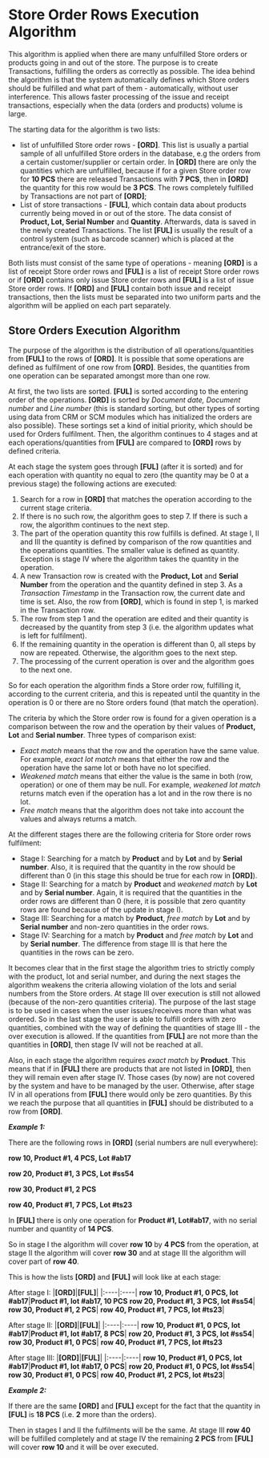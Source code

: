 # Store Order Rows Execution Algorithm

This algorithm is applied when there are many unfulfilled Store orders or products going in and out of the store. The purpose is to create Transactions, fulfilling the orders as correctly as possible. The idea behind the algorithm is that the system automatically defines which Store orders should be fulfilled and what part of them - automatically, without user interference. This allows faster processing of the issue and receipt transactions, especially when the data (orders and products) volume is large.

The starting data for the algorithm is two lists:

 - list of unfulfilled Store order rows - **[ORD]**. This list is usually a partial sample of all unfulfilled Store orders in the database, e.g the orders from a certain customer/supplier or certain order. In **[ORD]** there are only the quantities which are unfulfilled, because if for a given Store order row for **10 PCS** there are released Transactions with **7 PCS**, then in **[ORD]** the quantity for this row would be **3 PCS**. The rows completely fulfilled by Transactions are not part of **[ORD]**;
- List of store transactions - **[FUL]**, which contain data about products currently being moved in or out of the store. The data consist of **Product, Lot, Serial Number** and **Quantity**.  Afterwards, data is saved in the newly created Transactions. The list **[FUL]** is usually the result of a control system (such as barcode scanner) which is placed at the entrance/exit of the store.

Both lists must consist of the same type of operations - meaning **[ORD]** is a list of receipt Store order rows and **[FUL]** is a list of receipt Store order rows or if **[ORD]** contains only issue Store order rows and **[FUL]** is a list of issue Store order rows. If **[ORD]** and **[FUL]** contain both issue and receipt transactions, then the lists must be separated into two uniform parts and the algorithm will be applied on each part separately. 

## Store Orders Execution Algorithm

The purpose of the algorithm is the distribution of all operations/quantities from **[FUL]**  to the rows of **[ORD]**. It is possible that some operations are defined as fulfilment of one row from **[ORD]**. Besides, the quantities from one operation can be separated amongst more than one row.

At first, the two lists are sorted. **[FUL]** is sorted according to the entering order of the operations. **[ORD]** is sorted by *Document date, Document number* and *Line number* (this is standard sorting, but other types of sorting using data from CRM or SCM modules which has initialized 
the orders are also possible). These sortings set a kind of initial priority, which should be used for Orders fulfilment. Then, the algorithm continues to 4 stages and at each operations/quantities from **[FUL]** are compared to **[ORD]** rows by defined criteria.

At each stage the system goes through **[FUL]** (after it is sorted) and for each operation with quantity no equal to zero (the quantity may be 0 at a previous stage) the following actions are executed:

1. Search for a row in **[ORD]** that matches the operation according to the current stage criteria.
2. If there is no such row, the algorithm goes to step 7. If there is such a row, the algorithm continues to the next step.
3. The part of the operation quantity this row fulfills is defined. At stage I, II and III the quantity is defined by comparison of the row quantities and the operations quantities. The smaller value is defined as quantity. Exception is stage IV where the algorithm takes the quantity in the operation.
4. A new Transaction row is created with the **Product, Lot** and **Serial Number** from the operation and the quantity defined in step 3. As a *Transaction Timestamp* in the Transaction row, the current date and time is set. Also, the row from **[ORD]**, which is found in step 1, is marked in the Transaction row.
5. The row from step 1 and the operation are edited and their quantity is decreased by the quantity from step 3 (i.e. the algorithm updates what is left for fulfilment).
6. If the remaining quantity in the operation is different than 0, all steps by now are repeated. Otherwise, the algorithm goes to the next step.
7. The processing of the current operation is over and the algorithm goes to the next one. 

So for each operation the algorithm finds a Store order row, fulfilling it, according to the current criteria, and this is repeated until the quantity in the operation is 0 or there are no Store orders found (that match the operation).

The criteria by which the Store order row is found for a given operation is a comparison between the row and the operation by their values of **Product, Lot** and **Serial number**. Three types of comparison exist:

- *Exact match* means that the row and the operation have the same value. For example, *exact lot match* means that either the row and the operation have the same lot or both have no lot specified.
- *Weakened match* means that either the value is the same in both (row, operation) or one of them may be null. For example, *weakened lot match* returns match even if the operation has a lot and in the row there is no lot.
- *Free match* means that the algorithm does not take into account the values and always returns a match.

At the different stages there are the following criteria for Store order rows fulfilment:

- Stage I: Searching for a match by **Product** and by **Lot** and by **Serial number**. Also, it is required that  the quantity in the row should be different than 0 (in this stage this should be true for each row in **[ORD]**).
- Stage II: Searching for a match by **Product** and *weakened match* by **Lot** and by **Serial number**. Again, it is required that the quantities in the order rows are different  than 0 (here, it is possible that zero quantity rows are found because of the update in stage I).
- Stage III: Searching for a match by **Product**, *free match* by **Lot** and by **Serial number** and non-zero quantities in the order rows.
- Stage IV: Searching for a match by **Product** and *free match* by **Lot** and by **Serial number**. The difference from stage III is that here the quantities in the rows can be zero.

It becomes clear that in the first stage the algorithm tries to strictly comply with the product, lot and serial number, and during the next stages the algorithm weakens the criteria allowing violation of the lots and serial numbers from the Store orders. At stage III over execution is still not allowed (because of the non-zero quantities criteria). The purpose of the last stage is to be used in cases when the user issues/receives more than what was ordered. So in the last stage the user is able to fulfill orders with zero quantities, combined with the way of defining the quantities of stage III - the over execution is allowed. If the quantities from **[FUL]** are not more than the quantities in **[ORD]**, then stage IV will not be reached at all.

Also, in each stage the algorithm requires *exact match* by **Product**. This means that if in **[FUL]** there are products that are not listed in **[ORD]**, then they will remain even after stage IV. Those cases (by now) are not covered by the system and have to be managed by the user. Otherwise, after stage IV in all operations from **[FUL]** there would only be zero quantities. By this we reach the purpose that all quantities in **[FUL]** should be distributed to a row from **[ORD]**.

***Example 1:***

There are the following rows in **[ORD]** (serial numbers are null everywhere):

**row 10, Product #1, 4 PCS, Lot #ab17**

**row 20, Product #1, 3 PCS, Lot #ss54**


**row 30, Product #1, 2 PCS**

**row 40, Product #1, 7 PCS, Lot #ts23**


In **[FUL]** there is only one operation for **Product #1, Lot#ab17**, with no serial number and quantity of **14 PCS**.

So in stage I the algorithm will cover **row 10** by **4 PCS** from the operation, at stage II the algorithm will cover **row 30** and at stage III the algorithm will cover part of **row 40**.

This is how the lists **[ORD]** and **[FUL]** will look like at each stage:

After stage I:
|**[ORD]**|**[FUL]**|
|:----|:----|
**row 10, Product #1, 0 PCS, lot #ab17**|**Product #1, lot #ab17, 10 PCS**
**row 20, Product #1, 3 PCS, lot #ss54**|
**row 30, Product #1, 2 PCS**|
**row 40, Product #1, 7 PCS, lot #ts23**|

After stage II:
|**[ORD]**|**[FUL]**|
|:----|:----|
**row 10, Product #1, 0 PCS, lot #ab17**|**Product #1, lot #ab17, 8 PCS**|
**row 20, Product #1, 3 PCS, lot #ss54**|
**row 30, Product #1, 0 PCS**|
**row 40, Product #1, 7 PCS, lot #ts23**

After stage III:
|**[ORD]**|**[FUL]**|
|:----|:----|
**row 10, Product #1, 0 PCS, lot #ab17**|**Product #1, lot #ab17, 0 PCS**|
**row 20, Product #1, 0 PCS, lot #ss54**|
**row 30, Product #1, 0 PCS**|
**row 40, Product #1, 2 PCS, lot #ts23**|

***Example 2:***

If there are the same **[ORD]** and **[FUL]** except for the fact that the quantity in **[FUL]** is **18 PCS** (i.e. **2** more than the orders).

Then in stages I and II the fulfilments will be the same. At stage III **row 40** will be fulfilled completely and at stage IV the remaining **2 PCS** from **[FUL]** will cover **row 10** and it will be over executed.
